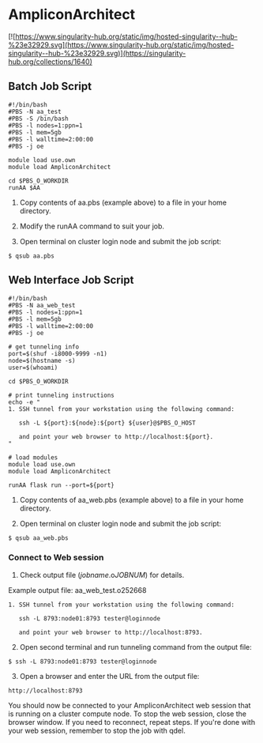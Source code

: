 # AmpliconArchitect 
[![https://www.singularity-hub.org/static/img/hosted-singularity--hub-%23e32929.svg](https://www.singularity-hub.org/static/img/hosted-singularity--hub-%23e32929.svg)](https://singularity-hub.org/collections/1640)

## Batch Job Script
```
#!/bin/bash
#PBS -N aa_test
#PBS -S /bin/bash
#PBS -l nodes=1:ppn=1
#PBS -l mem=5gb
#PBS -l walltime=2:00:00
#PBS -j oe

module load use.own
module load AmpliconArchitect

cd $PBS_O_WORKDIR
runAA $AA 
```
1. Copy contents of aa.pbs (example above) to a file in your home directory.

2. Modify the runAA command to suit your job.

3. Open terminal on cluster login node and submit the job script:

```
$ qsub aa.pbs
```

## Web Interface Job Script
```
#!/bin/bash
#PBS -N aa_web_test
#PBS -l nodes=1:ppn=1
#PBS -l mem=5gb
#PBS -l walltime=2:00:00
#PBS -j oe

# get tunneling info
port=$(shuf -i8000-9999 -n1)
node=$(hostname -s)
user=$(whoami)

cd $PBS_O_WORKDIR

# print tunneling instructions 
echo -e "
1. SSH tunnel from your workstation using the following command:

   ssh -L ${port}:${node}:${port} ${user}@$PBS_O_HOST

   and point your web browser to http://localhost:${port}.
"

# load modules
module load use.own
module load AmpliconArchitect

runAA flask run --port=${port}
```
1. Copy contents of aa_web.pbs (example above) to a file in your home directory.

2. Open terminal on cluster login node and submit the job script:

```
$ qsub aa_web.pbs
```

### Connect to Web session
1. Check output file (*jobname*.o*JOBNUM*) for details.

Example output file: aa_web_test.o252668
```
1. SSH tunnel from your workstation using the following command:

   ssh -L 8793:node01:8793 tester@loginnode

   and point your web browser to http://localhost:8793.
```

2. Open second terminal and run tunneling command from the output file:
```
$ ssh -L 8793:node01:8793 tester@loginnode
```
3. Open a browser and enter the URL from the output file:
```
http://localhost:8793
```
You should now be connected to your AmpliconArchitect web session that is running on a cluster compute node. To stop the web session, close the browser window. If you need to reconnect, repeat steps. If you're done with your web session, remember to stop the job with qdel.
